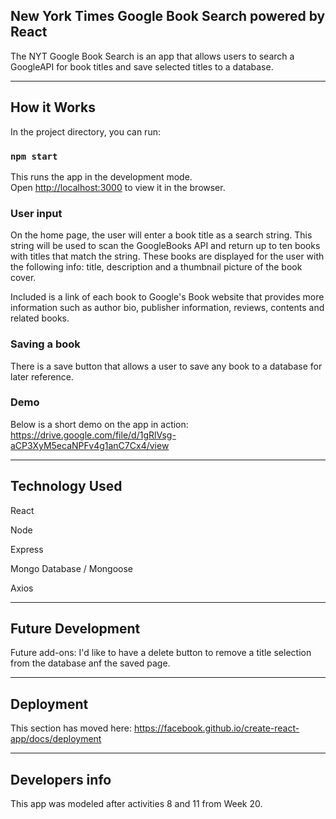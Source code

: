 New York Times Google Book Search powered by React
---------------------------------------------------
The NYT Google Book Search is an app that allows users to search a GoogleAPI for book titles and save selected titles to a database.

-------------------------------
How it Works
-----------------
In the project directory, you can run:

### `npm start`

This runs the app in the development mode.<br>
Open [http://localhost:3000](http://localhost:3000) to view it in the browser.


### User input

On the home page, the user will enter a book title as a search string. This string will be used to scan the GoogleBooks API and return up to ten books with titles that match the string. These books are displayed for the user with the following info: title, description and a thumbnail picture of the book cover.

Included is a link of each book to Google's Book website that provides more information such as author bio, publisher information, reviews, contents and related books.

### Saving a book

There is a save button that allows a user to save any book to a database for later reference.

### Demo
Below is a short demo on the app in action:
https://drive.google.com/file/d/1gRlVsg-aCP3XyM5ecaNPFv4g1anC7Cx4/view


----------------
Technology Used
-------------

React

Node

Express

Mongo Database / Mongoose

Axios

---------------------
Future Development
-----------------
Future add-ons: I'd like to have a delete button to remove a title selection from the database anf the saved page.

-------------------
Deployment
-----------

This section has moved here: https://facebook.github.io/create-react-app/docs/deployment

----------------
Developers info
---------------
This app was modeled after activities 8 and 11 from Week 20.



